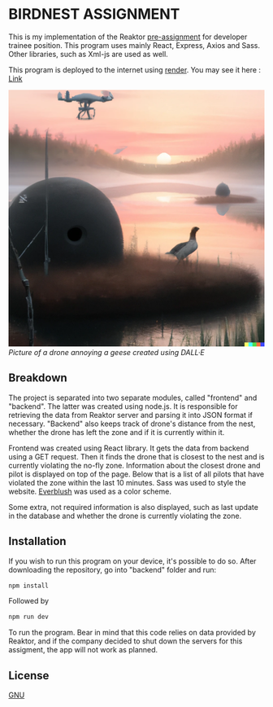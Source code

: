 # BIRDNEST ASSIGNMENT

This is my implementation of the Reaktor [pre-assignment](https://assignments.reaktor.com/birdnest/) for developer trainee position. This program uses mainly React, Express, Axios and Sass. Other libraries, such as Xml-js are used as well.

This program is deployed to the internet using [render](https://render.com/). You may see it here : [Link](https://birdnest-9t8t.onrender.com/)


![Alt text](/frontend/public/logo192.png)
*Picture of a drone annoying a geese created using DALL·E*

## Breakdown

The project is separated into two separate modules, called "frontend" and "backend". The latter was created using node.js. It is responsible for retrieving the data from Reaktor server and parsing it into JSON format if necessary. "Backend" also keeps track of drone's distance from the nest, whether the drone has left the zone and if it is currently within it.

Frontend was created using React library. It gets the data from backend using a GET request. Then it finds the drone that is closest to the nest and is currently violating the no-fly zone. Information about the closest drone and pilot is displayed  on top of the page. Below that is a list of all pilots that have violated the zone within the last 10 minutes. Sass was used to style the website. [Everblush](https://github.com/Everblush) was used as a color scheme.

Some extra, not required information is also displayed, such as last update in the database and whether the drone is currently violating the zone.

## Installation

If you wish to run this program on your device, it's possible to do so. After downloading the repository, go into "backend" folder and run:

```powershell
npm install
```
Followed by

```powershell
npm run dev
```

To run the program. Bear in mind that this code relies on data provided by Reaktor, and if the company decided to shut down the servers for this assigment, the app will not work as planned.


## License

[GNU](https://choosealicense.com/licenses/gpl-3.0/)
